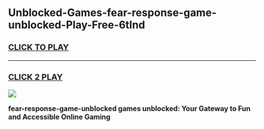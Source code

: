 
## Unblocked-Games-fear-response-game-unblocked-Play-Free-6tlnd
<h3>
<a href="https://premium76.site?title=fear-response-game-unblocked&ref=18A">CLICK TO PLAY</a></h3>
<hr>

<h3>
<a href="https://premium76.site?title=fear-response-game-unblocked&ref=18A">CLICK 2 PLAY</a>
  
</h3>

<a href="https://premium76.site?title=fear-response-game-unblocked&ref=18A"><img src="https://clearcache.store/games.png"></a>


**fear-response-game-unblocked games unblocked: Your Gateway to Fun and Accessible Online Gaming**
